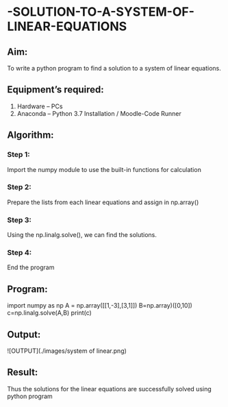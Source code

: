 # -SOLUTION-TO-A-SYSTEM-OF-LINEAR-EQUATIONS
## Aim:
To write a python program to find a solution to a system of linear equations.
## Equipment’s required:
1. 	Hardware – PCs
2. 	Anaconda – Python 3.7 Installation / Moodle-Code Runner
## Algorithm:
### Step 1: 
Import the numpy module to use the built-in functions for calculation
### Step 2: 
Prepare the lists from each linear equations and assign in np.array()
### Step 3: 
Using the np.linalg.solve(), we can find the solutions.
### Step 4: 
End the program
## Program:
import numpy as np
A = np.array([[1,-3],[3,1]])
B=np.array)([0,10])
c=np.linalg.solve(A,B)
print(c)


## Output:
![OUTPUT](./images/system of linear.png)

## Result: 
Thus the solutions for the linear equations are successfully solved using python program

